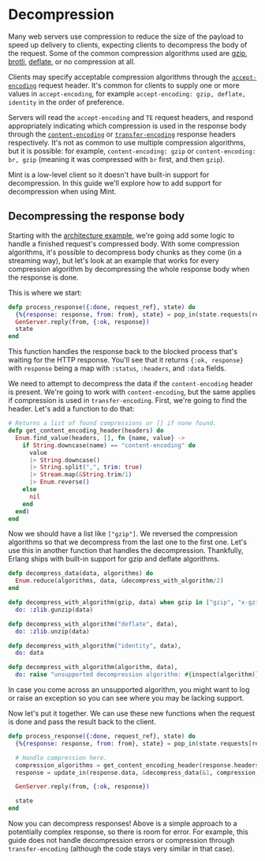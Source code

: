 # Decompression

Many web servers use compression to reduce the size of the payload to speed up delivery to clients, expecting clients to decompress the body of the request. Some of the common compression algorithms used are [gzip], [brotli], [deflate], or no compression at all.

Clients may specify acceptable compression algorithms through the [`accept-encoding`][accept-encoding] request header. It's common for clients to supply one or more values in `accept-encoding`, for example `accept-encoding: gzip, deflate, identity` in the order of preference.

Servers will read the `accept-encoding` and `TE` request headers, and respond appropriately indicating which compression is used in the response body through the [`content-encoding`][content-encoding] or [`transfer-encoding`][transfer-encoding] response headers respectively. It's not as common to use multiple compression algorithms, but it is possible: for example, `content-encoding: gzip` or `content-encoding: br, gzip` (meaning it was compressed with `br` first, and then `gzip`).

Mint is a low-level client so it doesn't have built-in support for decompression. In this guide we'll explore how to add support for decompression when using Mint.

## Decompressing the response body

Starting with the [architecture example](architecture.html#content), we're going add some logic to handle a finished request's compressed body. With some compression algorithms, it's possible to decompress body chunks as they come (in a streaming way), but let's look at an example that works for every compression algorithm by decompressing the whole response body when the response is done.

This is where we start:

```elixir
defp process_response({:done, request_ref}, state) do
  {%{response: response, from: from}, state} = pop_in(state.requests[request_ref])
  GenServer.reply(from, {:ok, response})
  state
end
```

This function handles the response back to the blocked process that's waiting for the HTTP response. You'll see that it returns `{:ok, response}` with `response` being a map with `:status`, `:headers`, and `:data` fields.

We need to attempt to decompress the data if the `content-encoding` header is present. We're going to work with `content-encoding`, but the same applies if compression is used in  `transfer-encoding`. First, we're going to find the header. Let's add a function to do that:

```elixir
# Returns a list of found compressions or [] if none found.
defp get_content_encoding_header(headers) do
  Enum.find_value(headers, [], fn {name, value} ->
    if String.downcase(name) == "content-encoding" do
      value
      |> String.downcase()
      |> String.split(",", trim: true)
      |> Stream.map(&String.trim/1)
      |> Enum.reverse()
    else
      nil
    end
  end)
end
```

Now we should have a list like `["gzip"]`. We reversed the compression algorithms so that we decompress from the last one to the first one. Let's use this in another function that handles the decompression. Thankfully, Erlang ships with built-in support for gzip and deflate algorithms.

```elixir
defp decompress_data(data, algorithms) do
  Enum.reduce(algorithms, data, &decompress_with_algorithm/2)
end

defp decompress_with_algorithm(gzip, data) when gzip in ["gzip", "x-gzip"],
  do: :zlib.gunzip(data)

defp decompress_with_algorithm("deflate", data),
  do: :zlib.unzip(data)

defp decompress_with_algorithm("identity", data),
  do: data

defp decompress_with_algorithm(algorithm, data),
  do: raise "unsupported decompression algorithm: #{inspect(algorithm)}"
```

In case you come across an unsupported algorithm, you might want to log or raise an exception so you can see where you may be lacking support.

Now let's put it together. We can use these new functions when the request is done and pass the result back to the client.

```elixir
defp process_response({:done, request_ref}, state) do
  {%{response: response, from: from}, state} = pop_in(state.requests[request_ref])

  # Handle compression here.
  compression_algorithms = get_content_encoding_header(response.headers)
  response = update_in(response.data, &decompress_data(&1, compression_algorithms))

  GenServer.reply(from, {:ok, response})

  state
end
```

Now you can decompress responses! Above is a simple approach to a potentially complex response, so there is room for error. For example, this guide does not handle decompression errors or compression through `transfer-encoding` (although the code stays very similar in that case).


[gzip]: https://tools.ietf.org/html/rfc1952
[brotli]: https://tools.ietf.org/html/rfc7932
[deflate]: https://tools.ietf.org/html/rfc1951
[accept-encoding]: https://developer.mozilla.org/en-US/docs/Web/HTTP/Headers/Accept-Encoding
[content-encoding]: https://developer.mozilla.org/en-US/docs/Web/HTTP/Headers/Content-Encoding
[transfer-encoding]: https://developer.mozilla.org/en-US/docs/Web/HTTP/Headers/Transfer-Encoding

